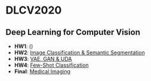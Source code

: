# DLCV2020

## Deep Learning for Computer Vision 

* **HW1**: ()
* **HW2**: [Image Classification & Semantic Segmentation](https://github.com/DLCV-Fall-2020/hw2-Andychen3558)
* **HW3**: [VAE, GAN & UDA](https://github.com/DLCV-Fall-2020/hw3-Andychen3558)
* **HW4**: [Few-Shot Classification](https://github.com/DLCV-Fall-2020/hw4-Andychen3558)
* **Final**: [Medical Imaging](https://github.com/DLCV-Fall-2020/medical-imaging-surreyhide)

